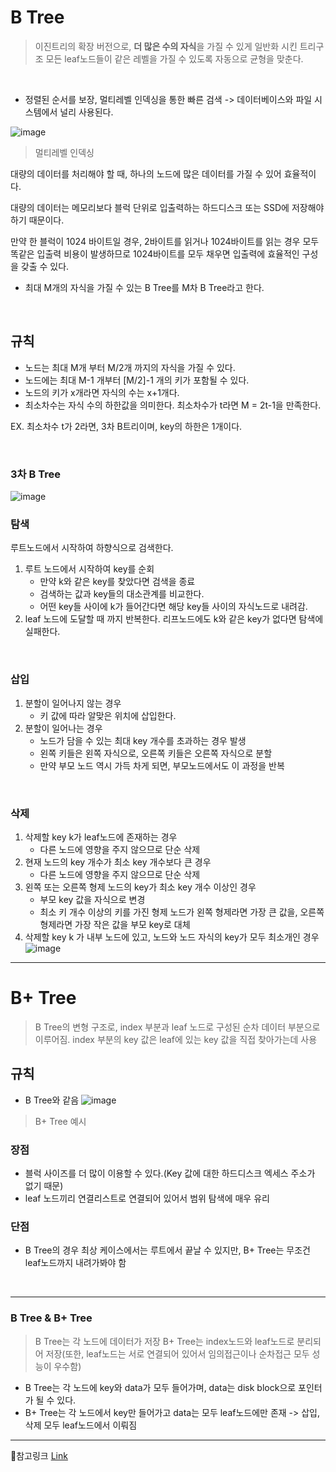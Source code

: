 # B Tree

> 이진트리의 확장 버전으로, **더 많은 수의 자식**을 가질 수 있게 일반화 시킨 트리구조
> 모든 leaf노드들이 같은 레벨을 가질 수 있도록 자동으로 균형을 맞춘다. 

<br>

* 정렬된 순서를 보장, 멀티레벨 인덱싱을 통한 빠른 검색 -> 데이터베이스와 파일 시스템에서 널리 사용된다.  
  
![image](https://user-images.githubusercontent.com/65678579/157381727-32037321-e6ba-4e18-bdb8-224a8405cef0.png) 
> 멀티레벨 인덱싱  

 대량의 데이터를 처리해야 할 때, 하나의 노드에 많은 데이터를 가질 수 있어 효율적이다.  

 대량의 데이터는 메모리보다 블럭 단위로 입출력하는 하드디스크 또는 SSD에 저장해야하기 때문이다.  

만약 한 블럭이 1024 바이트일 경우, 2바이트를 읽거나 1024바이트를 읽는 경우 모두 똑같은 입출력 비용이 발생하므로 1024바이트를 모두 채우면 입출력에 효율적인 구성을 갖출 수 있다.  


* 최대 M개의 자식을 가질 수 있는 B Tree를 M차 B Tree라고 한다.  

<br>

## 규칙
* 노드는 최대 M개 부터 M/2개 까지의 자식을 가질 수 있다.
* 노드에는 최대 M-1 개부터 [M/2]-1 개의 키가 포함될 수 있다.
* 노드의 키가 x개라면 자식의 수는 x+1개다.
* 최소차수는 자식 수의 하한값을 의미한다. 최소차수가 t라면 M = 2t-1을 만족한다.

EX. 최소차수 t가 2라면, 3차 B트리이며, key의 하한은 1개이다.

<br>

### 3차 B Tree  
![image](https://user-images.githubusercontent.com/65678579/157383610-c53d0434-e855-47a7-98ed-cb6027dfb08e.png)


### 탐색
루트노드에서 시작하여 하향식으로 검색한다.  

1. 루트 노드에서 시작하여 key를 순회  
    - 만약 k와 같은 key를 찾았다면 검색을 종료  
    - 검색하는 값과 key들의 대소관계를 비교한다. 
    - 어떤 key들 사이에 k가 들어간다면 해당 key들 사이의 자식노드로 내려감.  
2. leaf 노드에 도달할 때 까지 반복한다. 리프노드에도 k와 같은 key가 없다면 탐색에 실패한다.

<br>

### 삽입
1. 분할이 일어나지 않는 경우
    - 키 값에 따라 알맞은 위치에 삽입한다.
2. 분할이 일어나는 경우
    - 노드가 담을 수 있는 최대 key 개수를 초과하는 경우 발생
    - 왼쪽 키들은 왼쪽 자식으로, 오른쪽 키들은 오른쪽 자식으로 분할
    - 만약 부모 노드 역시 가득 차게 되면, 부모노드에서도 이 과정을 반복
<br>

### 삭제
1. 삭제할 key k가 leaf노드에 존재하는 경우
    - 다른 노드에 영향을 주지 않으므로 단순 삭제
2.  현재 노드의 key 개수가 최소 key 개수보다 큰 경우
    - 다른 노드에 영향을 주지 않으므로 단순 삭제
3. 왼쪽 또는 오른쪽 형제 노드의 key가 최소 key 개수 이상인 경우
    - 부모 key 값을 자식으로 변경
    - 최소 키 개수 이상의 키를 가진 형제 노드가 왼쪽 형제라면 가장 큰 값을, 오른쪽 형제라면 가장 작은 값을 부모 key로 대체
4. 삭제할 key k 가 내부 노드에 있고, 노드와 노드 자식의 key가 모두 최소개인 경우
![image](https://user-images.githubusercontent.com/65678579/157386736-c660bbfc-15f3-4c12-ac7d-b13c7400a5a6.png)


--------------------


# B+ Tree
> B Tree의 변형 구조로, index 부분과 leaf 노드로 구성된 순차 데이터 부분으로 이루어짐. index 부분의 key 값은 leaf에 있는 key 값을 직접 찾아가는데 사용

## 규칙
* B Tree와 같음
![image](https://user-images.githubusercontent.com/65678579/157387753-eeacd999-4169-4015-9171-706204bdda6a.png)
> B+ Tree 예시

### 장점
* 블럭 사이즈를 더 많이 이용할 수 있다.(Key 값에 대한 하드디스크 엑세스 주소가 없기 때문)
* leaf 노드끼리 연결리스트로 연결되어 있어서 범위 탐색에 매우 유리

### 단점
* B Tree의 경우 최상 케이스에서는 루트에서 끝날 수 있지만, B+ Tree는 무조건 leaf노드까지 내려가봐야 함

<br>

---------

### B Tree & B+ Tree
> B Tree는 각 노드에 데이터가 저장
> B+ Tree는 index노드와 leaf노드로 분리되어 저장(또한, leaf노드는 서로 연결되어 있어서 임의접근이나 순차접근 모두 성능이 우수함)

* B Tree는 각 노드에 key와 data가 모두 들어가며, data는 disk block으로 포인터가 될 수 있다.
* B+ Tree는 각 노드에서 key만 들어가고 data는 모두 leaf노드에만 존재 -> 삽입, 삭제 모두 leaf노드에서 이뤄짐

----------


🔗참고링크
[Link](https://velog.io/@emplam27/%EC%9E%90%EB%A3%8C%EA%B5%AC%EC%A1%B0-%EA%B7%B8%EB%A6%BC%EC%9C%BC%EB%A1%9C-%EC%95%8C%EC%95%84%EB%B3%B4%EB%8A%94-B-Plus-Tree)


